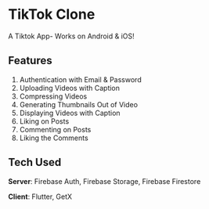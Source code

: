 # TikTok Clone

A Tiktok App- Works on Android & iOS!

## Features
1. Authentication with Email & Password
2. Uploading Videos with Caption
3. Compressing Videos
4. Generating Thumbnails Out of Video
5. Displaying Videos with Caption
6. Liking on Posts
7. Commenting on Posts
8. Liking the Comments

## Tech Used
**Server**: Firebase Auth, Firebase Storage, Firebase Firestore

**Client**: Flutter, GetX
